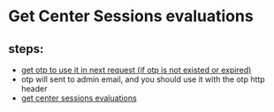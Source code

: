 # Get Center Sessions evaluations

## steps:

- [get otp to use it in next request (if otp is not existed or expired)](https://documenter.getpostman.com/view/12318086/2sA3Bt3pg1#7efa3ce6-4e19-4748-ae9f-af03d4e78d74)
- otp will sent to admin email, and you should use it with the otp http header
- [get center sessions evaluations](https://documenter.getpostman.com/view/12318086/2sA3Bt3pg1#9b7591e6-a67f-4ed0-a843-3dec89e3df1a)
